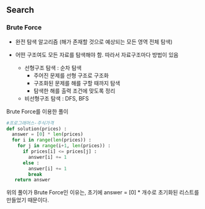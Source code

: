 ## Search

### Brute Force

* 완전 탐색 알고리즘 (해가 존재할 것으로 예상되는 모든 영역 전체 탐색)

* 어떤 구조여도 모든 자료를 탐색해야 함. 따라서 자료구조마다 방법이 있음

  * 선형구조 탐색 : 순차 탐색
    * 주어진 문제를 선형 구조로 구조화
    * 구조화된 문제를 해를 구할 때까지 탐색
    * 탐색한 해를 출력 조건에 맞도록 정리
  * 비선형구조 탐색 : DFS, BFS

  

Brute Force를 이용한 풀이

```python
#프로그래머스-주식가격
def solution(prices) :
  answer = [0] * len(prices)
  for i in range(len(prices)) :
    for j in range(i+1, len(prices)) :
      if prices[i] <= prices[j] :
        answer[i] += 1
      else : 
        answer[i] += 1
        break
   return answer
```

위의 풀이가 Brute Force인 이유는, 초기에 answer = [0] * 개수로 초기화된 리스트를 만들었기 때문이다.